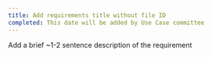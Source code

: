 ```yaml
---
title: Add requirements title without file ID
completed: This date will be added by Use Case committee
---
```


Add a brief ~1-2 sentence description of the requirement

